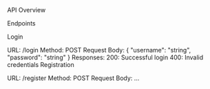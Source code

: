 API Overview

Endpoints

Login

URL: /login
Method: POST
Request Body:
{ "username": "string", "password": "string" }
Responses:
200: Successful login
400: Invalid credentials
Registration

URL: /register
Method: POST
Request Body: ...